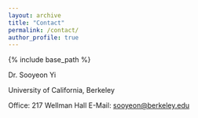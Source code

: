 ```yaml
---
layout: archive
title: "Contact"
permalink: /contact/
author_profile: true
---
```


{% include base_path %}

Dr. Sooyeon Yi

University of California, Berkeley

Office: 217 Wellman Hall
E-Mail: sooyeon@berkeley.edu
